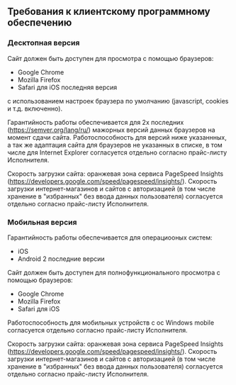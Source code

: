 ## Требования к клиентскому программному обеспечению
### Десктопная версия
Сайт должен быть доступен для просмотра с помощью браузеров:
* Google Chrome
* Mozilla Firefox
* Safari для iOS последняя версия

с использованием настроек браузера по умолчанию (javascript, cookies и т.д. включенно).

Гарантийность работы обеспечивается для 2х последних (https://semver.org/lang/ru/) мажорных версий данных браузеров на момент сдачи сайта.
Работоспособность для версий ниже указаннных, а так же адаптация сайта для браузеров не указанных в списке, в том числе для Internet Explorer согласуется отдельно согласно прайс-листу Исполнителя.

Cкорость загрузки сайта: 
оранжевая зона сервиса PageSpeed Insights (https://developers.google.com/speed/pagespeed/insights/). Скорость загрузки интернет-магазинов и сайтов с авторизацией (в том числе хранение в "избранных" без ввода данных пользователя) согласуется отдельно согласно прайс-листу Исполнителя.

### Мобильная версия
Гарантийность работы обеспечивается для операциооных систем:
- iOS
- Android 2 последние версии

Сайт должен быть доступен для полнофункционального просмотра с помощью браузеров:
* Google Chrome
* Mozilla Firefox
* Safari для iOS

Работоспособность для мобильных устройств с ос Windows mobile согласуется отдельно согласно прайс-листу Исполнителя.

Cкорость загрузки сайта: 
оранжевая зона сервиса PageSpeed Insights (https://developers.google.com/speed/pagespeed/insights/). Скорость загрузки интернет-магазинов и сайтов с авторизацией (в том числе хранение в "избранных" без ввода данных пользователя) согласуется отдельно согласно прайс-листу Исполнителя.


